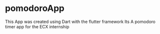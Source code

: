 # pomodoroApp
This App was created using Dart with the flutter framework
Its A pomodoro timer app for the ECX internship
